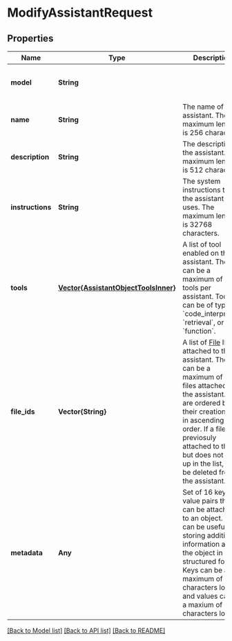 # ModifyAssistantRequest


## Properties
Name | Type | Description | Notes
------------ | ------------- | ------------- | -------------
**model** | **String** |  | [optional] [default to nothing]
**name** | **String** | The name of the assistant. The maximum length is 256 characters.  | [optional] [default to nothing]
**description** | **String** | The description of the assistant. The maximum length is 512 characters.  | [optional] [default to nothing]
**instructions** | **String** | The system instructions that the assistant uses. The maximum length is 32768 characters.  | [optional] [default to nothing]
**tools** | [**Vector{AssistantObjectToolsInner}**](AssistantObjectToolsInner.md) | A list of tool enabled on the assistant. There can be a maximum of 128 tools per assistant. Tools can be of types &#x60;code_interpreter&#x60;, &#x60;retrieval&#x60;, or &#x60;function&#x60;.  | [optional] [default to nothing]
**file_ids** | **Vector{String}** | A list of [File](/docs/api-reference/files) IDs attached to this assistant. There can be a maximum of 20 files attached to the assistant. Files are ordered by their creation date in ascending order. If a file was previosuly attached to the list but does not show up in the list, it will be deleted from the assistant.  | [optional] [default to nothing]
**metadata** | **Any** | Set of 16 key-value pairs that can be attached to an object. This can be useful for storing additional information about the object in a structured format. Keys can be a maximum of 64 characters long and values can be a maxium of 512 characters long.  | [optional] [default to nothing]


[[Back to Model list]](../README.md#models) [[Back to API list]](../README.md#api-endpoints) [[Back to README]](../README.md)


